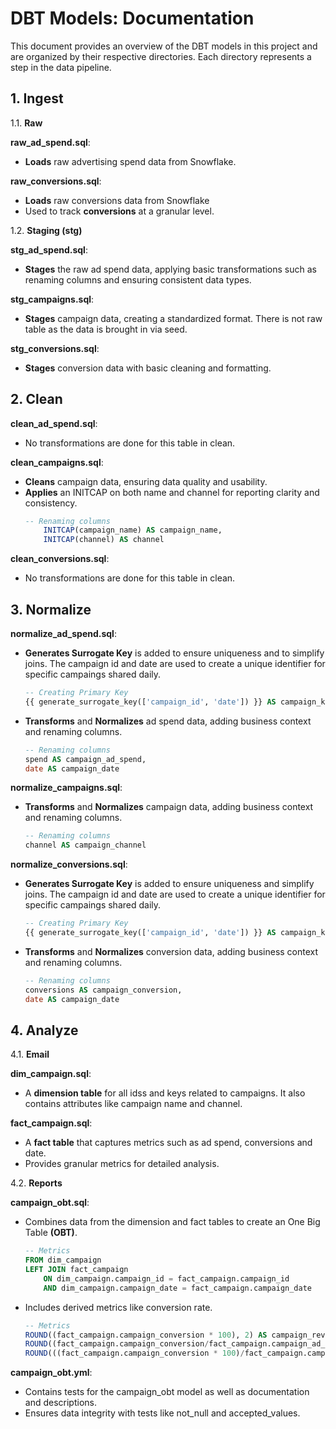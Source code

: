 # DBT Models: Documentation

This document provides an overview of the DBT models in this project and are organized by their respective directories. Each directory represents a step in the data pipeline.



## 1. Ingest

1.1. **Raw**

**raw_ad_spend.sql**:

- **Loads** raw advertising spend data from Snowflake.


**raw_conversions.sql**:

- **Loads** raw conversions data from Snowflake
- Used to track **conversions** at a granular level.


1.2. **Staging (stg)**

**stg_ad_spend.sql**:

- **Stages** the raw ad spend data, applying basic transformations such as renaming columns and ensuring consistent data types.


**stg_campaigns.sql**:

- **Stages** campaign data, creating a standardized format. There is not raw table as the data is brought in via seed.


**stg_conversions.sql**:

- **Stages** conversion data with basic cleaning and formatting.



## 2. Clean

**clean_ad_spend.sql**:

- No transformations are done for this table in clean.


**clean_campaigns.sql**:

- **Cleans** campaign data, ensuring data quality and usability.
- **Applies** an INITCAP on both name and channel for reporting clarity and consistency.
    ```sql
    -- Renaming columns
        INITCAP(campaign_name) AS campaign_name,
        INITCAP(channel) AS channel
    ```

**clean_conversions.sql**:

- No transformations are done for this table in clean.



## 3. Normalize

**normalize_ad_spend.sql**:

- **Generates Surrogate Key** is added to ensure uniqueness and to simplify joins. The campaign id and date are used to create a unique identifier for specific campaings shared daily.
    ```sql
    -- Creating Primary Key
    {{ generate_surrogate_key(['campaign_id', 'date']) }} AS campaign_key,
    ```

- **Transforms** and **Normalizes** ad spend data, adding business context and renaming columns.
    ```sql
    -- Renaming columns
    spend AS campaign_ad_spend,
    date AS campaign_date
    ```

**normalize_campaigns.sql**:

- **Transforms** and **Normalizes** campaign data, adding business context and renaming columns.
    ```sql
    -- Renaming columns
    channel AS campaign_channel
    ```

**normalize_conversions.sql**:

- **Generates Surrogate Key** is added to ensure uniqueness and simplify joins. The campaign id and date are used to create a unique identifier for specific campaings shared daily.
    ```sql
    -- Creating Primary Key
    {{ generate_surrogate_key(['campaign_id', 'date']) }} AS campaign_key,
    ```

- **Transforms** and **Normalizes** conversion data, adding business context and renaming columns.
    ```sql
    -- Renaming columns
    conversions AS campaign_conversion,
    date AS campaign_date
    ```


## 4. Analyze

4.1. **Email**

**dim_campaign.sql**:

- A **dimension table** for all idss and keys related to campaigns. It also contains attributes like campaign name and channel.

**fact_campaign.sql**:

- A **fact table** that captures metrics such as ad spend, conversions and date.
- Provides granular metrics for detailed analysis.

4.2. **Reports**

**campaign_obt.sql**:

- Combines data from the dimension and fact tables to create an One Big Table **(OBT)**.
    ```sql
    -- Metrics
    FROM dim_campaign
    LEFT JOIN fact_campaign
        ON dim_campaign.campaign_id = fact_campaign.campaign_id
        AND dim_campaign.campaign_date = fact_campaign.campaign_date
    ```
- Includes derived metrics like conversion rate.
    ```sql
    -- Metrics
    ROUND((fact_campaign.campaign_conversion * 100), 2) AS campaign_revenue,
    ROUND((fact_campaign.campaign_conversion/fact_campaign.campaign_ad_spend), 2) AS conversion_rate,
    ROUND(((fact_campaign.campaign_conversion * 100)/fact_campaign.campaign_ad_spend), 2) AS ROAS,
    ```

**campaign_obt.yml**:

- Contains tests for the campaign_obt model as well as documentation and descriptions.
- Ensures data integrity with tests like not_null and accepted_values.
